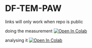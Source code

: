 # DF-TEM-PAW

links will only work when repo is public

doing the measurement
[![Open In Colab](https://colab.research.google.com/assets/colab-badge.svg)](https://colab.research.google.com/github/BAMresearch/DF-TEM-PAW/blob/main/PAW_precipitate_detection.ipynb)

analysing it
[![Open In Colab](https://colab.research.google.com/assets/colab-badge.svg)](https://colab.research.google.com/github/BAMresearch/DF-TEM-PAW/blob/main/analyse_precepitates_data.ipynb)

